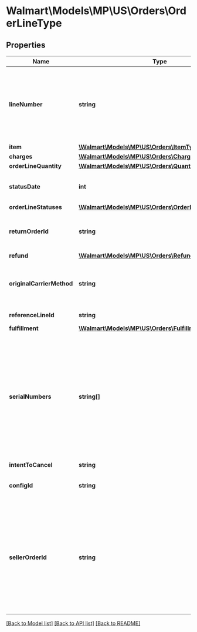 # Walmart\Models\MP\US\Orders\OrderLineType

## Properties

Name | Type | Description | Notes
------------ | ------------- | ------------- | -------------
**lineNumber** | **string** | The line number associated with the details for each individual item in the purchase order |
**item** | [**\Walmart\Models\MP\US\Orders\ItemType**](ItemType.md) |  |
**charges** | [**\Walmart\Models\MP\US\Orders\ChargesType**](ChargesType.md) |  |
**orderLineQuantity** | [**\Walmart\Models\MP\US\Orders\QuantityType**](QuantityType.md) |  |
**statusDate** | **int** | The date shown on the recent order status |
**orderLineStatuses** | [**\Walmart\Models\MP\US\Orders\OrderLineStatusesType**](OrderLineStatusesType.md) |  |
**returnOrderId** | **string** | Id of the return order created in case of a full refund | [optional]
**refund** | [**\Walmart\Models\MP\US\Orders\RefundType**](RefundType.md) |  | [optional]
**originalCarrierMethod** | **string** | Ship method stamped at order line level when order is placed | [optional]
**referenceLineId** | **string** | Reference line Id | [optional]
**fulfillment** | [**\Walmart\Models\MP\US\Orders\FulfillmentType**](FulfillmentType.md) |  | [optional]
**serialNumbers** | **string[]** | Unique identifier assigned by a manufacturer to an individual item, to uniquely identify it. This number helps with record-keeping, accuracy and compliance | [optional]
**intentToCancel** | **string** |  | [optional]
**configId** | **string** | Sets ConfigID for Personalised orders | [optional]
**sellerOrderId** | **string** | A unique ID associated with the sales order for specified Seller; gives Sellers the ability to print their own custom order ID on the return label; limit of 30 characters | [optional]


[[Back to Model list]](./) [[Back to API list]](../../../../../README.md#supported-apis) [[Back to README]](../../../../../README.md)
